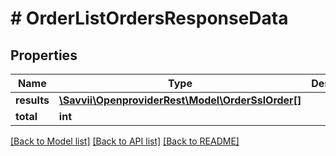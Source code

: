 # # OrderListOrdersResponseData

## Properties

Name | Type | Description | Notes
------------ | ------------- | ------------- | -------------
**results** | [**\Savvii\OpenproviderRest\Model\OrderSslOrder[]**](OrderSslOrder.md) |  | [optional]
**total** | **int** |  | [optional]

[[Back to Model list]](../../README.md#models) [[Back to API list]](../../README.md#endpoints) [[Back to README]](../../README.md)
